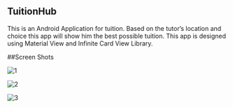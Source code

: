 ## TuitionHub

This is an Android Application for tuition. 
Based on the tutor’s location and choice this app will show him the best possible tuition. 
This app is designed using Material View and Infinite Card View Library. 

##Screen Shots

![1](https://user-images.githubusercontent.com/19304394/41729846-25b537ba-759c-11e8-8a33-9cab7d6935f1.png)

![2](https://user-images.githubusercontent.com/19304394/41729856-32bdb9e6-759c-11e8-9c89-4e708c9435b5.png)

![3](https://user-images.githubusercontent.com/19304394/41729876-3bac70c4-759c-11e8-81fe-e8abf954de56.png)
